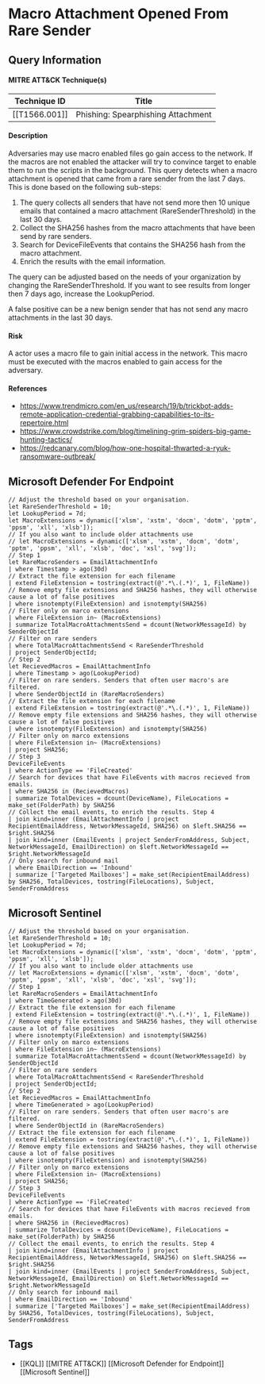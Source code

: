 # Macro Attachment Opened From Rare Sender
## Query Information

#### MITRE ATT&CK Technique(s)

| Technique ID  | Title                              |
| ------------- | ---------------------------------- |
| [[T1566.001]] | Phishing: Spearphishing Attachment |
#### Description
Adversaries may use macro enabled files go gain access to the network. If the macros are not enabled the attacker will try to convince target to enable them to run the scripts in the background. This query detects when a macro attachment is opened that came from a rare sender from the last 7 days. This is done based on the following sub-steps:

1. The query collects all senders that have not send more then 10 unique emails that contained a macro attachment (RareSenderThreshold) in the last 30 days. 
2. Collect the SHA256 hashes from the macro attachments that have been send by rare senders. 
3. Search for DeviceFileEvents that contains the SHA256 hash from the macro attachment. 
4. Enrich the results with the email information. 

The query can be adjusted based on the needs of your organization by changing the RareSenderThreshold. If you want to see results from longer then 7 days ago, increase the LookupPeriod.

A false positive can be a new benign sender that has not send any macro attachments in the last 30 days. 
#### Risk
A actor uses a macro file to gain initial access in the network. This macro must be executed with the macros enabled to gain access for the adversary. 
#### References
- https://www.trendmicro.com/en_us/research/19/b/trickbot-adds-remote-application-credential-grabbing-capabilities-to-its-repertoire.html
- https://www.crowdstrike.com/blog/timelining-grim-spiders-big-game-hunting-tactics/
- https://redcanary.com/blog/how-one-hospital-thwarted-a-ryuk-ransomware-outbreak/
## Microsoft Defender For Endpoint
```kusto
// Adjust the threshold based on your organisation.
let RareSenderThreshold = 10;
let LookupPeriod = 7d;
let MacroExtensions = dynamic(['xlsm', 'xstm', 'docm', 'dotm', 'pptm', 'ppsm', 'xll', 'xlsb']);
// If you also want to include older attachments use
// let MacroExtensions = dynamic(['xlsm', 'xstm', 'docm', 'dotm', 'pptm', 'ppsm', 'xll', 'xlsb', 'doc', 'xsl', 'svg']);
// Step 1
let RareMacroSenders = EmailAttachmentInfo
| where Timestamp > ago(30d)
// Extract the file extension for each filename
| extend FileExtension = tostring(extract(@'.*\.(.*)', 1, FileName))
// Remove empty file extensions and SHA256 hashes, they will otherwise cause a lot of false positives
| where isnotempty(FileExtension) and isnotempty(SHA256)
// Filter only on marco extensions
| where FileExtension in~ (MacroExtensions)
| summarize TotalMacroAttachmentsSend = dcount(NetworkMessageId) by SenderObjectId
// Filter on rare senders
| where TotalMacroAttachmentsSend < RareSenderThreshold
| project SenderObjectId;
// Step 2
let RecievedMacros = EmailAttachmentInfo
| where Timestamp > ago(LookupPeriod)
// Filter on rare senders. Senders that often user macro's are filtered.
| where SenderObjectId in (RareMacroSenders)
// Extract the file extension for each filename
| extend FileExtension = tostring(extract(@'.*\.(.*)', 1, FileName))
// Remove empty file extensions and SHA256 hashes, they will otherwise cause a lot of false positives
| where isnotempty(FileExtension) and isnotempty(SHA256)
// Filter only on marco extensions
| where FileExtension in~ (MacroExtensions)
| project SHA256;
// Step 3
DeviceFileEvents
| where ActionType == 'FileCreated'
// Search for devices that have FileEvents with macros recieved from emails.
| where SHA256 in (RecievedMacros)
| summarize TotalDevices = dcount(DeviceName), FileLocations = make_set(FolderPath) by SHA256
// Collect the email events, to enrich the results. Step 4
| join kind=inner (EmailAttachmentInfo | project RecipientEmailAddress, NetworkMessageId, SHA256) on $left.SHA256 == $right.SHA256
| join kind=inner (EmailEvents | project SenderFromAddress, Subject, NetworkMessageId, EmailDirection) on $left.NetworkMessageId == $right.NetworkMessageId
// Only search for inbound mail
| where EmailDirection == 'Inbound'
| summarize ['Targeted Mailboxes'] = make_set(RecipientEmailAddress) by SHA256, TotalDevices, tostring(FileLocations), Subject, SenderFromAddress
```
## Microsoft Sentinel
```kusto
// Adjust the threshold based on your organisation.
let RareSenderThreshold = 10;
let LookupPeriod = 7d;
let MacroExtensions = dynamic(['xlsm', 'xstm', 'docm', 'dotm', 'pptm', 'ppsm', 'xll', 'xlsb']);
// If you also want to include older attachments use
// let MacroExtensions = dynamic(['xlsm', 'xstm', 'docm', 'dotm', 'pptm', 'ppsm', 'xll', 'xlsb', 'doc', 'xsl', 'svg']);
// Step 1
let RareMacroSenders = EmailAttachmentInfo
| where TimeGenerated > ago(30d)
// Extract the file extension for each filename
| extend FileExtension = tostring(extract(@'.*\.(.*)', 1, FileName))
// Remove empty file extensions and SHA256 hashes, they will otherwise cause a lot of false positives
| where isnotempty(FileExtension) and isnotempty(SHA256)
// Filter only on marco extensions
| where FileExtension in~ (MacroExtensions)
| summarize TotalMacroAttachmentsSend = dcount(NetworkMessageId) by SenderObjectId
// Filter on rare senders
| where TotalMacroAttachmentsSend < RareSenderThreshold
| project SenderObjectId;
// Step 2
let RecievedMacros = EmailAttachmentInfo
| where TimeGenerated > ago(LookupPeriod)
// Filter on rare senders. Senders that often user macro's are filtered.
| where SenderObjectId in (RareMacroSenders)
// Extract the file extension for each filename
| extend FileExtension = tostring(extract(@'.*\.(.*)', 1, FileName))
// Remove empty file extensions and SHA256 hashes, they will otherwise cause a lot of false positives
| where isnotempty(FileExtension) and isnotempty(SHA256)
// Filter only on marco extensions
| where FileExtension in~ (MacroExtensions)
| project SHA256;
// Step 3
DeviceFileEvents
| where ActionType == 'FileCreated'
// Search for devices that have FileEvents with macros recieved from emails.
| where SHA256 in (RecievedMacros)
| summarize TotalDevices = dcount(DeviceName), FileLocations = make_set(FolderPath) by SHA256
// Collect the email events, to enrich the results. Step 4
| join kind=inner (EmailAttachmentInfo | project RecipientEmailAddress, NetworkMessageId, SHA256) on $left.SHA256 == $right.SHA256
| join kind=inner (EmailEvents | project SenderFromAddress, Subject, NetworkMessageId, EmailDirection) on $left.NetworkMessageId == $right.NetworkMessageId
// Only search for inbound mail
| where EmailDirection == 'Inbound'
| summarize ['Targeted Mailboxes'] = make_set(RecipientEmailAddress) by SHA256, TotalDevices, tostring(FileLocations), Subject, SenderFromAddress
```
## Tags
- [[KQL]] [[MITRE ATT&CK]] [[Microsoft Defender for Endpoint]] [[Microsoft Sentinel]]